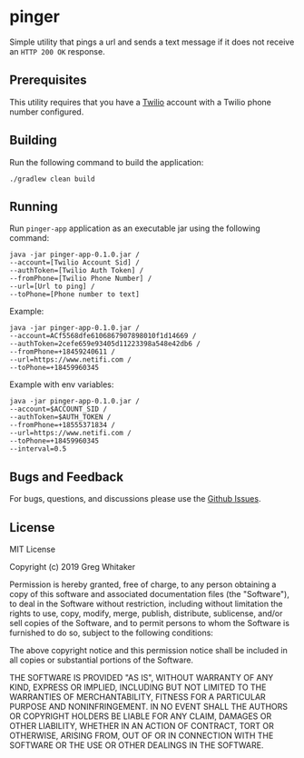 # pinger

Simple utility that pings a url and sends a text message if it does not receive an `HTTP 200 OK` response.

## Prerequisites
This utility requires that you have a [Twilio](https://www.twilio.com/) account with a Twilio phone number configured.

## Building
Run the following command to build the application:

    ./gradlew clean build

## Running
Run `pinger-app` application as an executable jar using the following command:

    java -jar pinger-app-0.1.0.jar /
    --account=[Twilio Account Sid] /
    --authToken=[Twilio Auth Token] /
    --fromPhone=[Twilio Phone Number] /
    --url=[Url to ping] /
    --toPhone=[Phone number to text]
    
    
Example:

    java -jar pinger-app-0.1.0.jar /
    --account=ACf5568dfe6106867907898010f1d14669 /
    --authToken=2cefe659e93405d11223398a548e42db6 /
    --fromPhone=+18459240611 /
    --url=https://www.netifi.com /
    --toPhone=+18459960345

Example with env variables:

    java -jar pinger-app-0.1.0.jar /
    --account=$ACCOUNT_SID /
    --authToken=$AUTH_TOKEN /
    --fromPhone=+18555371834 /
    --url=https://www.netifi.com /
    --toPhone=+18459960345
    --interval=0.5

## Bugs and Feedback
For bugs, questions, and discussions please use the [Github Issues](https://github.com/gregwhitaker/pinger/issues).

## License
MIT License

Copyright (c) 2019 Greg Whitaker

Permission is hereby granted, free of charge, to any person obtaining a copy
of this software and associated documentation files (the "Software"), to deal
in the Software without restriction, including without limitation the rights
to use, copy, modify, merge, publish, distribute, sublicense, and/or sell
copies of the Software, and to permit persons to whom the Software is
furnished to do so, subject to the following conditions:

The above copyright notice and this permission notice shall be included in all
copies or substantial portions of the Software.

THE SOFTWARE IS PROVIDED "AS IS", WITHOUT WARRANTY OF ANY KIND, EXPRESS OR
IMPLIED, INCLUDING BUT NOT LIMITED TO THE WARRANTIES OF MERCHANTABILITY,
FITNESS FOR A PARTICULAR PURPOSE AND NONINFRINGEMENT. IN NO EVENT SHALL THE
AUTHORS OR COPYRIGHT HOLDERS BE LIABLE FOR ANY CLAIM, DAMAGES OR OTHER
LIABILITY, WHETHER IN AN ACTION OF CONTRACT, TORT OR OTHERWISE, ARISING FROM,
OUT OF OR IN CONNECTION WITH THE SOFTWARE OR THE USE OR OTHER DEALINGS IN THE
SOFTWARE.